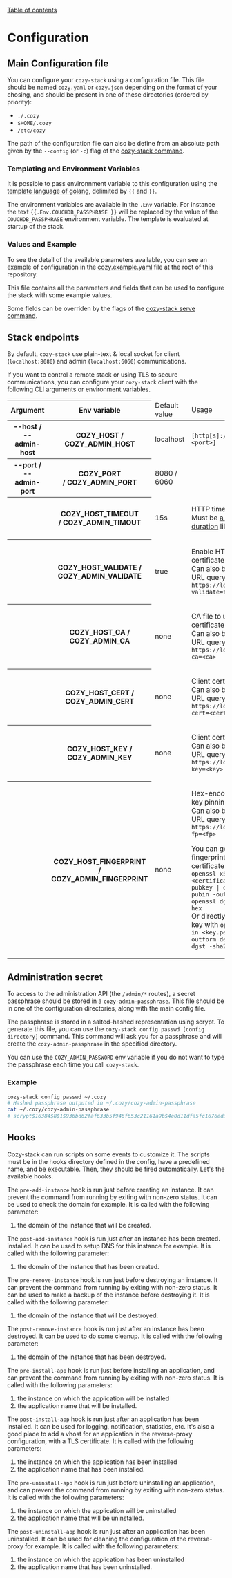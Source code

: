 [Table of contents](README.md#table-of-contents)

# Configuration

## Main Configuration file

You can configure your `cozy-stack` using a configuration file. This file
should be named `cozy.yaml` or `cozy.json` depending on the format of your
chosing, and should be present in one of these directories (ordered by
priority):

* `./.cozy`
* `$HOME/.cozy`
* `/etc/cozy`

The path of the configuration file can also be define from an absolute path
given by the `--config` (or `-c`) flag of the [cozy-stack command](./cli/cozy-stack_serve.md).

### Templating and Environment Variables

It is possible to pass environnment variable to this configuration using the
[template language of golang](https://golang.org/pkg/text/template/),
delimited by `{{` and `}}`.

The environment variables are available in the `.Env` variable. For instance
the text `{{.Env.COUCHDB_PASSPHRASE }}` will be replaced by the value of the
`COUCHDB_PASSPHRASE` environment variable. The template is evaluated at
startup of the stack.

### Values and Example

To see the detail of the available parameters available, you can see an
example of configuration in the [cozy.example.yaml](../cozy.example.yaml) file
at the root of this repository.

This file contains all the parameters and fields that can be used to configure the stack with some example values.

Some fields can be overriden by the flags of the [cozy-stack serve command](docs/cli/cozy-stack_serve.md).

## Stack endpoints

By default, `cozy-stack` use plain-text & local socket for client
(`localhost:8080`) and admin (`localhost:6060`) communications.

If you want to control a remote stack or using TLS to secure communications,
you can configure your `cozy-stack` client with the following CLI arguments
or environment variables.

<table>
    <thead>
        <tr>
            <th>Argument</th>
            <th>Env variable</th>
            <td>Default value</td>
            <td>Usage</td>
        </tr>
    </thead>
    <tbody>
        <tr>
            <th>--host / --admin-host</th>
            <th>COZY_HOST / COZY_ADMIN_HOST</th>
            <td>localhost</td>
<td>

`[http[s]://]<fqdn>[:<port>]`
</td>
        </tr>
        <tr>
            <th>--port / --admin-port</th>
            <th>COZY_PORT / COZY_ADMIN_PORT</th>
            <td>8080 / 6060</td>
            <td></td>
        </tr>
        <tr>
            <th></th>
            <th>COZY_HOST_TIMEOUT / COZY_ADMIN_TIMOUT</th>
            <td>15s</td>
<td>
            
HTTP timeout to use  
Must be [a valid golang duration](https://golang.org/pkg/time/#ParseDuration) like `10s` or `1m`
</td>
        </tr>
        <tr>
                    <th></th>
                    <th>COZY_HOST_VALIDATE / COZY_ADMIN_VALIDATE</th>
                    <td>true</td>
<td>

Enable HTTPS certificate validation  
Can also be set via host URL query part, like `https://localhost:6060?validate=false`
</td>
        </tr>
        <tr>
                    <th></th>
                    <th>COZY_HOST_CA / COZY_ADMIN_CA</th>
                    <td>none</td>
<td>

CA file to use for HTTPS certificate validation  
Can also be set via host URL query part, like `https://localhost:6060?ca=<ca>`
</td>
        </tr>
        <tr>
                    <th></th>
                    <th>COZY_HOST_CERT / COZY_ADMIN_CERT</th>
                    <td>none</td>
<td>

Client certificate to use  
Can also be set via host URL query part, like `https://localhost:6060?cert=<cert>`
</td>
        </tr>
        <tr>
                    <th></th>
                    <th>COZY_HOST_KEY / COZY_ADMIN_KEY</th>
                    <td>none</td>
<td>

Client certificate to use  
Can also be set via host URL query part, like `https://localhost:6060?key=<key>`
</td>
        </tr>
        <tr>
                    <th></th>
                    <th>COZY_HOST_FINGERPRINT / COZY_ADMIN_FINGERPRINT</th>
                    <td>none</td>
<td>

Hex-encoded SHA-256 key pinning to use  
Can also be set via host URL query part, like `https://localhost:6060?fp=<fp>`

You can get the fingerprint of a given certificate with  
`openssl x509 -in <certificat.crt> -pubkey | openssl pkey -pubin -outform der | openssl dgst -sha256 -hex`  
Or directly from a private key with
`openssl pkey -in <key.pem> -pubout -outform der | openssl dgst -sha256 -hex`
</td>
        </tr>
    </tbody>
</table>

## Administration secret

To access to the administration API (the `/admin/*` routes), a secret
passphrase should be stored in a `cozy-admin-passphrase`. This file should be
in one of the configuration directories, along with the main config file.

The passphrase is stored in a salted-hashed representation using scrypt. To
generate this file, you can use the `cozy-stack config passwd [config
directory]` command. This command will ask you for a passphrase and will
create the `cozy-admin-passphrase` in the specified directory.

You can use the `COZY_ADMIN_PASSWORD` env variable if you do not want to type
the passphrase each time you call `cozy-stack`.

### Example

```sh
cozy-stack config passwd ~/.cozy
# Hashed passphrase outputed in ~/.cozy/cozy-admin-passphrase
cat ~/.cozy/cozy-admin-passphrase
# scrypt$16384$8$1$936bd62faf633b5f946f653c21161a9b$4e0d11dfa5fc1676ed329938b11a6584d30e603e0d06b8a63a99e8cec392d682
```

## Hooks

Cozy-stack can run scripts on some events to customize it. The scripts must be
in the hooks directory defined in the config, have a predefined name, and be
executable. Then, they should be fired automatically. Let's the available
hooks.

The `pre-add-instance` hook is run just before creating an instance. It can
prevent the command from running by exiting with non-zero status. It can be
used to check the domain for example. It is called with the following
parameter:

1. the domain of the instance that will be created.

The `post-add-instance` hook is run just after an instance has been created.
installed. It can be used to setup DNS for this instance for example. It is
called with the following parameter:

1. the domain of the instance that has been created.

The `pre-remove-instance` hook is run just before destroying an instance. It
can prevent the command from running by exiting with non-zero status. It can
be used to make a backup of the instance before destroying it. It is called
with the following parameter:

1. the domain of the instance that will be destroyed.

The `post-remove-instance` hook is run just after an instance has been
destroyed. It can be used to do some cleanup. It is called with the following
parameter:

1. the domain of the instance that has been destroyed.

The `pre-install-app` hook is run just before installing an application, and
can prevent the command from running by exiting with non-zero status. It is
called with the following parameters:

1. the instance on which the application will be installed
2. the application name that will be installed.

The `post-install-app` hook is run just after an application has been
installed. It can be used for logging, notification, statistics, etc. It's
also a good place to add a vhost for an application in the reverse-proxy
configuration, with a TLS certificate. It is called with the following
parameters:

1. the instance on which the application has been installed
2. the application name that has been installed.

The `pre-uninstall-app` hook is run just before uninstalling an application,
and can prevent the command from running by exiting with non-zero status. It
is called with the following parameters:

1. the instance on which the application will be uninstalled
2. the application name that will be uninstalled.

The `post-uninstall-app` hook is run just after an application has been
uninstalled. It can be used for cleaning the configuration of the reverse-
proxy for example. It is called with the following parameters:

1. the instance on which the application has been uninstalled
2. the application name that has been uninstalled.
